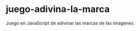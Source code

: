 juego-adivina-la-marca
======================

Juego en JavaScript de adivinar las marcas de las imagenes. 
